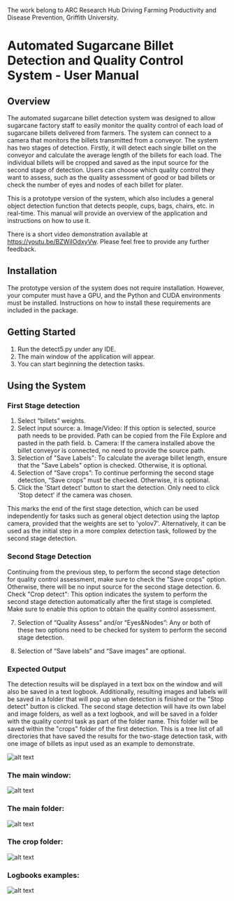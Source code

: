 The work belong to ARC Research Hub Driving Farming Productivity and Disease Prevention, Griffith University. 

# Automated Sugarcane Billet Detection and Quality Control System - User Manual
## Overview
The automated sugarcane billet detection system was designed to allow sugarcane factory staff to easily monitor the quality control of each load of sugarcane billets delivered from farmers. The system can connect to a camera that monitors the billets transmitted from a conveyor. The system has two stages of detection. Firstly, it will detect each single billet on the conveyor and calculate the average length of the billets for each load. The individual billets will be cropped and saved as the input source for the second stage of detection. Users can choose which quality control they want to assess, such as the quality assessment of good or bad billets or check the number of eyes and nodes of each billet for plater.

This is a prototype version of the system, which also includes a general object detection function that detects people, cups, bags, chairs, etc. in real-time. This manual will provide an overview of the application and instructions on how to use it. 

There is a short video demonstration available at https://youtu.be/BZWiIOdxyVw. Please feel free to provide any further feedback.

## Installation
The prototype version of the system does not require installation. However, your computer must have a GPU, and the Python and CUDA environments must be installed. Instructions on how to install these requirements are included in the package.

## Getting Started
1.	Run the detect5.py under any IDE.
2.	The main window of the application will appear.
3.	You can start beginning the detection tasks.

## Using the System
### First Stage detection
1.	Select “billets” weights.
2.	Select input source:
a.	Image/Video: If this option is selected, source path needs to be provided. Path can be copied from the File Explore and pasted in the path field. 
b.	Camera: If the camera installed above the billet conveyor is connected, no need to provide the source path. 
3.	Selection of "Save Labels": To calculate the average billet length, ensure that the "Save Labels" option is checked. Otherwise, it is optional.
4.	Selection of “Save crops”: To continue performing the second stage detection, “Save crops” must be checked. Otherwise, it is optional.
5.	Click the 'Start detect' button to start the detection. Only need to click 'Stop detect' if the camera was chosen. 

This marks the end of the first stage detection, which can be used independently for tasks such as general object detection using the laptop camera, provided that the weights are set to 'yolov7'. Alternatively, it can be used as the initial step in a more complex detection task, followed by the second stage detection.

### Second Stage Detection 
Continuing from the previous step, to perform the second stage detection for quality control assessment, make sure to check the "Save crops" option. Otherwise, there will be no input source for the second stage detection.
6.	Check "Crop detect": This option indicates the system to perform the second stage detection automatically after the first stage is completed. Make sure to enable this option to obtain the quality control assessment.

7.	Selection of “Quality Assess” and/or “Eyes&Nodes”: Any or both of these two options need to be checked for system to perform the second stage detection.
    
8.	Selection of “Save labels” and “Save images” are optional. 


### Expected Output
The detection results will be displayed in a text box on the window and will also be saved in a text logbook. Additionally, resulting images and labels will be saved in a folder that will pop up when detection is finished or the "Stop detect" button is clicked. The second stage detection will have its own label and image folders, as well as a text logbook, and will be saved in a folder with the quality control task as part of the folder name. This folder will be saved within the "crops" folder of the first detection.
This is a tree list of all directories that have saved the results for the two-stage detection task, with one image of billets as input used as an example to demonstrate.

![alt text](https://github.com/cheeselady/sugarcane/blob/master/um1.jpg)

### The main window:

![alt text](https://github.com/cheeselady/sugarcane/blob/master/um2.jpg)

### The main folder: 

![alt text](https://github.com/cheeselady/sugarcane/blob/master/um3.jpg)

### The crop folder: 

![alt text](https://github.com/cheeselady/sugarcane/blob/master/um4.jpg) 

### Logbooks examples: 

![alt text](https://github.com/cheeselady/sugarcane/blob/master/um5.jpg)
